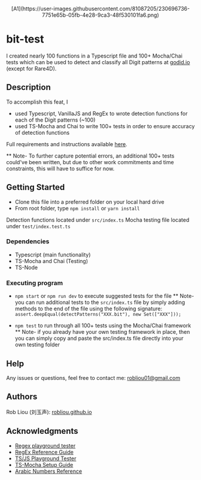 <p align="center"> [A1](https://user-images.githubusercontent.com/81087205/230696736-7751e65b-05fb-4e28-9ca3-48f530101fa6.png) </p>

# bit-test

I created nearly 100 functions in a Typescript file and 100+ Mocha/Chai tests which can be used to detect and classify all Digit patterns at [godid.io](godid.io) (except for Rare4D).

## Description

To accomplish this feat, I
* used Typescript, VanillaJS and RegEx to wrote detection functions for each of the Digit patterns  (~100)
* used TS-Mocha and Chai to write 100+ tests in order to ensure accuracy of detection functions

Full requirements and instructions available [here](https://gist.github.com/renzholy/f857b464518e0cf97549a3aee141bd74).

** Note- To further capture potential errors, an additional 100+ tests could've been written, but due to other work commitments and time constraints, 
this will have to suffice for now.

## Getting Started

* Clone this file into a preferred folder on your local hard drive
* From root folder, type ``npm install`` or ``yarn install``

Detection functions located under ``src/index.ts``
Mocha testing file located under ``test/index.test.ts``

### Dependencies

* Typescript (main functionality)
* TS-Mocha and Chai (Testing)
* TS-Node

### Executing program

* ``npm start`` or ``npm run dev`` to execute suggested tests for the file
** Note- you can run additional tests to the ``src/index.ts`` file by simply adding methods to the end of the file using the following signature:
  ``assert.deepEqual(detectPatterns("XXX.bit"), new Set(["XXX"]));``
  
* ``npm test`` to run through all 100+ tests using the Mocha/Chai framework
** Note- if you already have your own testing framework in place, then you can simply copy and paste the src/index.ts file directly into your own testing folder


## Help

Any issues or questions, feel free to contact me: robliou01@gmail.com

## Authors

Rob Liou (刘玉声): [robliou.github.io](robliou.github.io)

## Acknowledgments

* [Regex playground tester](https://regex101.com/)
* [RegEx Reference Guide](https://www.freecodecamp.org/news/regular-expressions-for-beginners/)
* [TS/JS Playground Tester](https://leetcode.com/playground/new/empty)
* [TS-Mocha Setup Guide](https://www.npmjs.com/package/ts-mocha)
* [Arabic Numbers Reference](https://stackoverflow.com/questions/29729391/regular-expression-arabic-characters-and-numbers-only)
